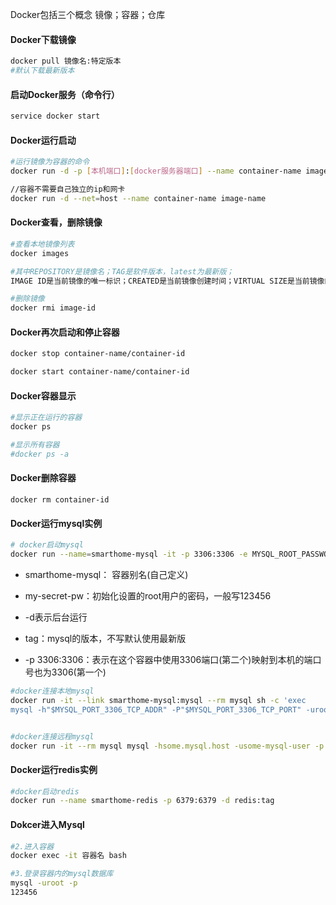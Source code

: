 Docker包括三个概念 镜像；容器；仓库

#### Docker下载镜像

```bash
docker pull 镜像名:特定版本
#默认下载最新版本
```

#### **启动Docker服务（命令行）**

```bash
service docker start
```

#### Docker运行启动

```bash
#运行镜像为容器的命令
docker run -d -p [本机端口]:[docker服务器端口] --name container-name image-name

//容器不需要自己独立的ip和网卡
docker run -d --net=host --name container-name image-name
```

#### Docker查看，删除镜像

```bash
#查看本地镜像列表
docker images

#其中REPOSITORY是镜像名；TAG是软件版本，latest为最新版；
IMAGE ID是当前镜像的唯一标识；CREATED是当前镜像创建时间；VIRTUAL SIZE是当前镜像的大小。

#删除镜像
docker rmi image-id
```

#### Docker再次启动和停止容器

```bash
docker stop container-name/container-id 

docker start container-name/container-id
```

#### Docker容器显示

```bash
#显示正在运行的容器
docker ps

#显示所有容器
#docker ps -a
```

#### Docker删除容器

```
docker rm container-id
```

#### Docker运行mysql实例

```bash
# docker启动mysql
docker run --name=smarthome-mysql -it -p 3306:3306 -e MYSQL_ROOT_PASSWORD=my-secret-pw -d mysql:tag
```

* smarthome-mysql： 容器别名\(自己定义\)

* my-secret-pw：初始化设置的root用户的密码，一般写123456

* -d表示后台运行

* tag：mysql的版本，不写默认使用最新版

* -p 3306:3306：表示在这个容器中使用3306端口\(第二个\)映射到本机的端口号也为3306\(第一个\)

```bash
#docker连接本地mysql
docker run -it --link smarthome-mysql:mysql --rm mysql sh -c 'exec 
mysql -h"$MYSQL_PORT_3306_TCP_ADDR" -P"$MYSQL_PORT_3306_TCP_PORT" -uroot -p"$MYSQL_ENV_123456"'


#docker连接远程mysql
docker run -it --rm mysql mysql -hsome.mysql.host -usome-mysql-user -p
```

#### Docker运行redis实例

```bash
#docker启动redis
docker run --name smarthome-redis -p 6379:6379 -d redis:tag
```

#### Dokcer进入Mysql

```bash
#2.进入容器
docker exec -it 容器名 bash

#3.登录容器内的mysql数据库
mysql -uroot -p
123456
```



